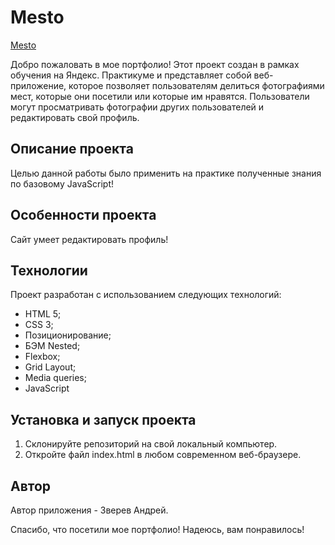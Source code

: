 # Mesto

[Mesto](https://iendru.github.io/mesto/index.html)

Добро пожаловать в мое портфолио! Этот проект создан в рамках обучения на Яндекс.
Практикуме и представляет собой веб-приложение, которое позволяет пользователям делиться фотографиями мест, которые они посетили или которые им нравятся.
Пользователи могут просматривать фотографии других пользователей и редактировать свой профиль.
## Описание проекта
Целью данной работы было применить на практике полученные знания по базовому JavaScript!

## Особенности проекта
Сайт умеет редактировать профиль!

## Технологии
Проект разработан с использованием следующих технологий:

* HTML 5;
* CSS 3;
* Позиционирование;
* БЭМ Nested;
* Flexbox;
* Grid Layout;
* Media queries;
* JavaScript


## Установка и запуск проекта
1. Склонируйте репозиторий на свой локальный компьютер.
2. Откройте файл index.html в любом современном веб-браузере.

## Автор

Автор приложения - Зверев Андрей.


Спасибо, что посетили мое портфолио! Надеюсь, вам понравилось!
